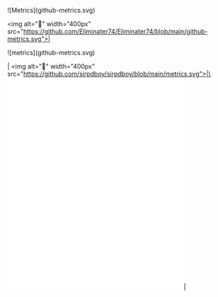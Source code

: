 !\[Metrics\](github-metrics.svg)

\<img alt="🦑" width="400px" src="https://github.com/Eliminater74/Eliminater74/blob/main/github-metrics.svg">|

!\[metrics\](github-metrics.svg)

| \<img alt="🦑" width="400px" src="https://github.com/sirpdboy/sirpdboy/blob/main/metrics.svg">|\<img alt="🦑" width="400px" src="https://github.com/sirpdboy/sirpdboy/blob/main/metrics.additional.svg">|
